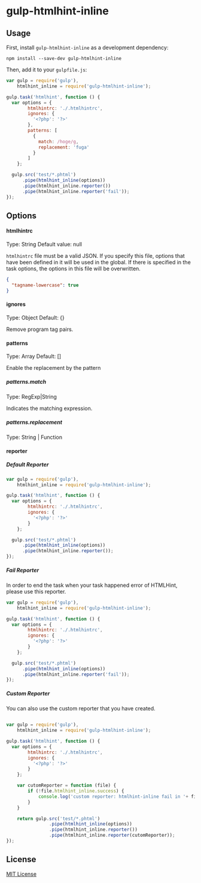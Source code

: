 gulp-htmlhint-inline
================

## Usage

First, install `gulp-htmlhint-inline` as a development dependency:

```shell
npm install --save-dev gulp-htmlhint-inline
```

Then, add it to your `gulpfile.js`:

```javascript
var gulp = require('gulp'),
    htmlhint_inline = require('gulp-htmlhint-inline');

gulp.task('htmlhint', function () {
  var options = {
        htmlhintrc: './.htmlhintrc',
        ignores: {
          '<?php': '?>'
        },
        patterns: [
          {
            match: /hoge/g,
            replacement: 'fuga'
          }
        ]
    };

  gulp.src('test/*.phtml')
      .pipe(htmlhint_inline(options))
      .pipe(htmlhint_inline.reporter())
      .pipe(htmlhint_inline.reporter('fail'));
});
```

## Options

#### htmlhintrc
Type: String Default value: null

```htmlhintrc``` file must be a valid JSON.
If you specify this file, options that have been defined in it will be used in the global.
If there is specified in the task options, the options in this file will be overwritten.

```json
{
  "tagname-lowercase": true
}
```

#### ignores
Type: Object Default: {}

Remove program tag pairs.

#### patterns
Type: Array Default: []

Enable the replacement by the pattern

##### patterns.match

Type: RegExp|String

Indicates the matching expression.

##### patterns.replacement

Type: String | Function

#### reporter

##### Default Reporter

```js
var gulp = require('gulp'),
    htmlhint_inline = require('gulp-htmlhint-inline');

gulp.task('htmlhint', function () {
  var options = {
        htmlhintrc: './.htmlhintrc',
        ignores: {
          '<?php': '?>'
        }
    };

  gulp.src('test/*.phtml')
      .pipe(htmlhint_inline(options))
      .pipe(htmlhint_inline.reporter());
});
```

##### Fail Reporter

In order to end the task when your task happened error of HTMLHint, please use this reporter.

```js
var gulp = require('gulp'),
    htmlhint_inline = require('gulp-htmlhint-inline');

gulp.task('htmlhint', function () {
  var options = {
        htmlhintrc: './.htmlhintrc',
        ignores: {
          '<?php': '?>'
        }
    };

  gulp.src('test/*.phtml')
      .pipe(htmlhint_inline(options))
      .pipe(htmlhint_inline.reporter('fail'));
});
```

##### Custom Reporter

You can also use the custom reporter that you have created.

```js

var gulp = require('gulp'),
    htmlhint_inline = require('gulp-htmlhint-inline');

gulp.task('htmlhint', function () {
  var options = {
        htmlhintrc: './.htmlhintrc',
        ignores: {
          '<?php': '?>'
        }
    };

    var cutomReporter = function (file) {
        if (!file.htmlhint_inline.success) {
            console.log('custom reporter: htmlhint-inline fail in '+ file.path);
        }
    }

    return gulp.src('test/*.phtml')
                .pipe(htmlhint_inline(options))
                .pipe(htmlhint_inline.reporter())
                .pipe(htmlhint_inline.reporter(cutomReporter));
});

```

## License

[MIT License](http://en.wikipedia.org/wiki/MIT_License)

[npm-url]: https://npmjs.org/package/gulp-htmlhint-inline
[npm-image]: https://badge.fury.io/js/gulp-htmlhint-inline.png

